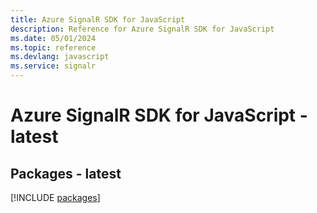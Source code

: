 ```yaml
---
title: Azure SignalR SDK for JavaScript
description: Reference for Azure SignalR SDK for JavaScript
ms.date: 05/01/2024
ms.topic: reference
ms.devlang: javascript
ms.service: signalr
---
```

# Azure SignalR SDK for JavaScript - latest
## Packages - latest
[!INCLUDE [packages](signalr-index.md)]